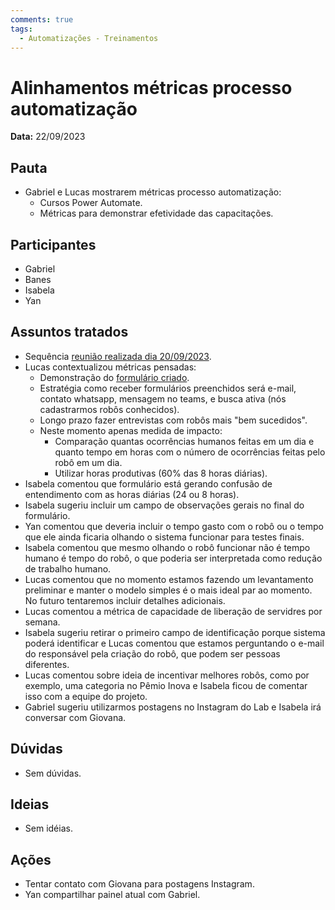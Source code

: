 ```yaml
---
comments: true
tags:
  - Automatizações - Treinamentos
---
```


# Alinhamentos métricas processo automatização

**Data:** 22/09/2023

## Pauta
- Gabriel e Lucas mostrarem métricas processo automatização:
    - Cursos Power Automate.
    - Métricas para demonstrar efetividade das capacitações.

## Participantes
- Gabriel
- Banes
- Isabela
- Yan

## Assuntos tratados
- Sequência [reunião realizada dia 20/09/2023](../20230920_treinamentos_power_automate).
- Lucas contextualizou métricas pensadas:
    - Demonstração do [formulário criado](https://forms.office.com/pages/responsepage.aspx?id=fK7T5Tib3kigh_ZzSih1dNmJbx3ANcVBkhbIbXmsIQVUQ04wT0Q1ODFZMEJGQkI1NkhFM0VGR0M5Vy4u).
    - Estratégia como receber formulários preenchidos será e-mail, contato whatsapp, mensagem no teams, e busca ativa (nós cadastrarmos robôs conhecidos).
    - Longo prazo fazer entrevistas com robôs mais "bem sucedidos".
    - Neste momento apenas medida de impacto:
        - Comparação quantas ocorrências humanos feitas em um dia e quanto tempo em horas com o número de ocorrências feitas pelo robô em um dia.
        - Utilizar horas produtivas (60% das 8 horas diárias).
- Isabela comentou que formulário está gerando confusão de entendimento com as horas diárias (24 ou 8 horas).
- Isabela sugeriu incluir um campo de observações gerais no final do formulário.
- Yan comentou que deveria incluir o tempo gasto com o robô ou o tempo que ele ainda ficaria olhando o sistema funcionar para testes finais.
- Isabela comentou que mesmo olhando o robô funcionar não é tempo humano é tempo do robô, o que poderia ser interpretada como redução de trabalho humano.
- Lucas comentou que no momento estamos fazendo um levantamento preliminar e manter o modelo simples é o mais ideal par ao momento. No futuro tentaremos incluir detalhes adicionais.
- Lucas comentou a métrica de capacidade de liberação de servidres por semana.
- Isabela sugeriu retirar o primeiro campo de identificação porque sistema poderá identificar e Lucas comentou que estamos perguntando o e-mail do responsável pela criação do robô, que podem ser pessoas diferentes.
- Lucas comentou sobre ideia de incentivar melhores robôs, como por exemplo, uma categoria no Pêmio Inova e Isabela ficou de comentar isso com a equipe do projeto.
- Gabriel sugeriu utilizarmos postagens no Instagram do Lab e Isabela irá conversar com Giovana.

## Dúvidas
- Sem dúvidas.

## Ideias
- Sem idéias.

## Ações
- Tentar contato com Giovana para postagens Instagram.
- Yan compartilhar painel atual com Gabriel.

